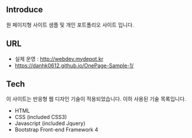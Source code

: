 ## Introduce

원 페이지형 사이트 샘플 및 개인 포트폴리오 사이트 입니다.

## URL

- 실제 운영 : http://webdev.mydepot.kr
- https://danhk0612.github.io/OnePage-Sample-1/

## Tech

이 사이트는 반응형 웹 디자인 기술이 적용되었습니다.
이하 사용된 기술 목록입니다.

- HTML
- CSS (included CSS3)
- Javascript (included Jquery)
- Bootstrap Front-end Framework 4
